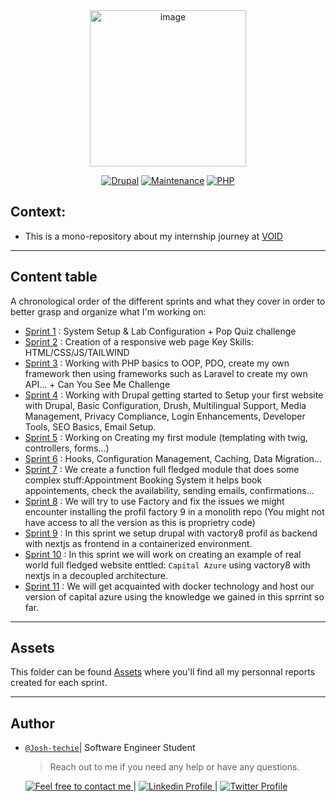 <div align="center">
  <img width="250" alt="image" src="https://github.com/user-attachments/assets/34c9e165-2349-4914-978a-ab55f7c10917" />

[![Drupal](https://img.shields.io/badge/Drupal-10+-%230678BE?logo=drupal)](https://www.drupal.org)
[![Maintenance](https://img.shields.io/badge/Maintained%3F-Yes-green.svg)](https://github.com/your-org/appointment-booking-system/graphs/commit-activity)
[![PHP](https://img.shields.io/badge/PHP-8.3+-%23777BB4?logo=php)](https://php.net/)

</div>

## Context:

- This is a mono-repository about my internship journey at [VOID](https://void.fr/fr)

---

<h2> Content table </h2>

A chronological order of the different sprints and what they cover in order to better grasp and organize what I'm working on:

- [Sprint 1](./Sprint-1/) : System Setup & Lab Configuration + Pop Quiz challenge
- [Sprint 2](./Sprint-2/) : Creation of a responsive web page Key Skills: HTML/CSS/JS/TAILWIND
- [Sprint 3](./Sprint3/) : Working with PHP basics to OOP, PDO, create my own framework then using frameworks such as Laravel to create my own API... + Can You See Me Challenge
- [Sprint 4](./Sprint4/) : Working with Drupal getting started to Setup your first website with Drupal, Basic Configuration, Drush, Multilingual Support, Media Management, Privacy Compliance, Login Enhancements, Developer Tools, SEO Basics, Email Setup.
- [Sprint 5](./Sprint5/) : Working on Creating my first module (templating with twig, controllers, forms...)
- [Sprint 6](./Sprint6/) : Hooks, Configuration Management, Caching, Data Migration...
- [Sprint 7](./Sprint7/) : We create a function full fledged module that does some complex stuff:Appointment Booking System it helps book appointements, check the availability, sending emails, confirmations...
- [Sprint 8](./Sprint8/) : We will try to use Factory and fix the issues we might encounter installing the profil factory 9 in a monolith repo (You might not have access to all the version as this is proprietry code)
- [Sprint 9](./Sprint9/) : In this sprint we setup drupal with vactory8 profil as backend with nextjs as frontend in a containerized environment.
- [Sprint 10](./Sprint10/) : In this sprint we will work on creating an example of real world full fledged website enttled: `Capital Azure` using vactory8 with nextjs in a decoupled architecture.
- [Sprint 11]() : We will get acquainted with docker technology and host our version of capital azure using the knowledge we gained in this sprrint so far.

---

## Assets

This folder can be found [Assets](./Assets/) where you'll find all my personnal reports created for each sprint.

---

## Author

- [`@Josh-techie`](https://github.com/Josh-techie)| Software Engineer Student

  > Reach out to me if you need any help or have any questions.

  <a href="mailto:youssef.abouyahia@e-polytechnique.ma">
  	<img alt="Feel free to contact me" src="https://img.shields.io/badge/-Ask_me_anything-blue?style=flat&logo=Gmail&logoColor=white&link=mailto:youssef.abouyahia@e-polytechnique.ma&color=3d85c6" />
  </a>
  <span> | </span>
    <a href="https://www.linkedin.com/in/youssef-abouyahia/">
        <img alt="Linkedin Profile" src="https://img.shields.io/badge/-Linkedin-0072b1?style=flat&logo=Linkedin&logoColor=white&link=https://www.linkedin.com/in/youssef-abouyahia/" />
    </a>
    <span> | </span>
    <a href="https://twitter.com/JoesephAb">
        <img alt="Twitter Profile" src="https://img.shields.io/badge/-Twitter-0072b1?style=flat&logo=Twitter&logoColor=white&link=https://twitter.com/JoesephAb&color=1DA1F2" />
    </a>
